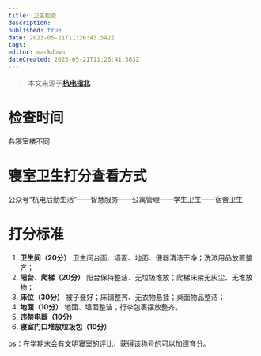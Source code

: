 ```yaml
---
title: 卫生检查
description: 
published: true
date: 2023-05-21T11:26:43.542Z
tags: 
editor: markdown
dateCreated: 2023-05-21T11:26:41.563Z
---
```


> 本文来源于[**杭电指北**](https://www.yuque.com/hduer/guide)

# 检查时间

各寝室楼不同

# 寝室卫生打分查看方式

公众号“杭电后勤生活”——智慧服务——公寓管理——学生卫生——宿舍卫生

# 打分标准

1. **卫生间（20分）** 卫生间台面、墙面、地面、便器清洁干净；洗漱用品放置整齐；
2. **阳台、爬梯（20分）** 阳台保持整洁、无垃圾堆放；爬梯床架无灰尘、无堆放物；
3. **床位（30分）** 被子叠好；床铺整齐、无衣物悬挂；桌面物品整洁；
4. **地面（10分）** 地面、墙面整洁；行李包裹摆放整齐。
5. **违禁电器（10分）**
6. **寝室门口堆放垃圾包（10分）**

ps：在学期末会有文明寝室的评比，获得该称号的可以加德育分。
